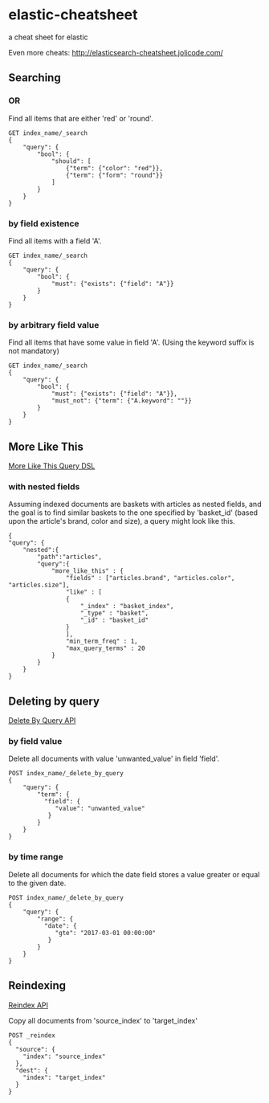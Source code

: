 # elastic-cheatsheet
a cheat sheet for elastic

Even more cheats: http://elasticsearch-cheatsheet.jolicode.com/

## Searching
### OR
Find all items that are either 'red' or 'round'. 
```[source,js]
GET index_name/_search
{
    "query": {
        "bool": {
            "should": [
                {"term": {"color": "red"}},
                {"term": {"form": "round"}}
            ]
        }
    }
}
```
### by field existence 
Find all items with a field 'A'.
```[source,js]
GET index_name/_search
{
    "query": {
        "bool": {
            "must": {"exists": {"field": "A"}}
        }
    }
}
```
### by arbitrary field value
Find all items that have some value in field 'A'. (Using the keyword suffix is not mandatory)
```[source,js]
GET index_name/_search
{
    "query": {
        "bool": {
            "must": {"exists": {"field": "A"}},
            "must_not": {"term": {"A.keyword": ""}}
        }
    }
}
```
## More Like This
[More Like This Query DSL](https://www.elastic.co/guide/en/elasticsearch/reference/current/query-dsl-mlt-query.html)
### with nested fields
Assuming indexed documents are baskets with articles as nested fields, and the goal is to find similar baskets to the one specified by 'basket_id' (based upon the article's brand, color and size), a query might look like this.
```
{
"query": {
    "nested":{
        "path":"articles",
        "query":{
            "more_like_this" : {
                "fields" : ["articles.brand", "articles.color", "articles.size"],
                "like" : [
                {
                    "_index" : "basket_index",
                    "_type" : "basket",
                    "_id" : "basket_id"
                }
                ],
                "min_term_freq" : 1,
                "max_query_terms" : 20
            }
        }
    }
}
```
## Deleting by query
[Delete By Query API](https://www.elastic.co/guide/en/elasticsearch/reference/current/docs-delete-by-query.html)
### by field value
Delete all documents with value 'unwanted_value' in field 'field'.
```[source,js]
POST index_name/_delete_by_query
{
    "query": {
        "term": {
          "field": {
             "value": "unwanted_value"
           }
        }
    }
}
```
### by time range
Delete all documents for which the date field stores a value greater or equal to the given date.
```[source,js]
POST index_name/_delete_by_query
{
    "query": {
        "range": {
          "date": {
             "gte": "2017-03-01 00:00:00"
           }
        }
    }
}
```
## Reindexing
[Reindex API](https://www.elastic.co/guide/en/elasticsearch/reference/current/docs-reindex.html)

Copy all documents from 'source_index' to 'target_index'
```[source,js]
POST _reindex
{
  "source": {
    "index": "source_index"
  },
  "dest": {
    "index": "target_index"
  }
}
```
